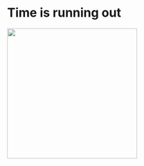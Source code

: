 # Time is running out

<img src = "https://i.ibb.co/7V5JnhX/2019-03-07-2-03-18.png" width = "300px">
